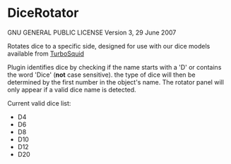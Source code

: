 # DiceRotator


GNU GENERAL PUBLIC LICENSE
Version 3, 29 June 2007

Rotates dice to a specific side, designed for use with our dice models available from <a href="https://www.turbosquid.com/FullPreview/Index.cfm/ID/1678378" target="_blank">TurboSquid</a>

Plugin identifies dice by checking if the name starts with a 'D' or contains the word 'Dice' (<strong>not</strong> case sensitive). the type of dice will then be determined by the first number in the object's name. The rotator panel will only appear if a valid dice name is detected.

Current valid dice list:
<ul>
 	<li>D4</li>
 	<li>D6</li>
 	<li>D8</li>
 	<li>D10</li>
 	<li>D12</li>
 	<li>D20</li>
</ul>

